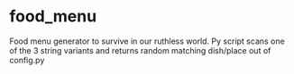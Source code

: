 # food_menu
 Food menu generator to survive in our ruthless world. Py script scans one of the 3 string variants and returns random matching dish/place out of config.py
